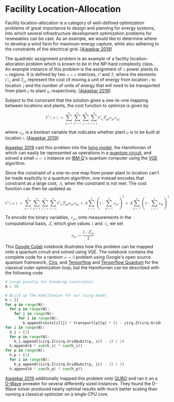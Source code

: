 # Facility Location-Allocation

Facility location-allocation is a category of well-defined optimization problems of great importance to design and planning for energy systems, into which several infrastructure development optimization problems for renewables can be cast. As an example, we would like to determine where to develop a wind farm for maximum energy capture, while also adhering to the constraints of the electrical grid. [[Ajagekar 2019](https://doi.org/10.1016/j.energy.2019.04.186)]

The quadratic assignment problem is an example of a facility location-allocation problem which is known to be in the NP-hard complexity class. An example instance of this problem is the assignment of <math><mi>n</mi></math> power plants to <math><mi>n</mi></math> regions. It is defined by two <math><mi>n</mi><mo>&times;</mo><mi>n</mi></math> matrices, <math><mi>C</mi></math> and <math><mi>T</mi></math>, where the elements <math><msub><mi>C</mi><mrow><mi>i</mi><mi>j</mi></mrow></msub></math> and <math><msub><mi>T</mi><mrow><mi>p</mi><mi>q</mi></mrow></msub></math> represent the cost of moving a unit of energy from location <math><mi>i</mi></math> to location <math><mi>j</mi></math> and the number of units of energy that will need to be transported from plant <math><mi>p</mi></math> to plant <math><mi>q</mi></math>, respectively. [[Ajagekar 2019](https://doi.org/10.1016/j.energy.2019.04.186)]

Subject to the constraint that the solution gives a one-to-one mapping between locations and plants, the cost function to optimize is given by

<math display="block"><mrow><mi>C</mi><mo>(</mo><mi>x</mi><mo>)</mo></mrow><mo>=</mo><munderover><mo>&sum;</mo><mrow><mi>q</mi><mo>=</mo><mn>1</mn></mrow><mi>n</mi></munderover><munderover><mo>&sum;</mo><mrow><mi>p</mi><mo>=</mo><mn>1</mn></mrow><mi>n</mi></munderover><munderover><mo>&sum;</mo><mrow><mi>j</mi><mo>=</mo><mn>1</mn></mrow><mi>n</mi></munderover><munderover><mo>&sum;</mo><mrow><mi>i</mi><mo>=</mo><mn>1</mn></mrow><mi>n</mi></munderover><msub><mi>C</mi><mrow><mi>i</mi><mi>j</mi></mrow></msub><msub><mi>T</mi><mrow><mi>p</mi><mi>q</mi></mrow></msub><msub><mi>x</mi><mrow><mi>p</mi><mi>i</mi></mrow></msub><msub><mi>x</mi><mrow><mi>q</mi><mi>j</mi></mrow></math>

where <math><msub><mi>x</mi><mrow><mi>p</mi><mi>i</mi></mrow></msub></math> is a boolean variable that indicates whether plant <math><mi>p</mi></math> is to be built at location <math><mi>i</mi></math>. [[Ajagekar 2019](https://doi.org/10.1016/j.energy.2019.04.186)]

[Ajagekar 2019](https://doi.org/10.1016/j.energy.2019.04.186) cast this problem into the [Ising model](../../quantum/models/ising.md), the Hamiltonian of which can easily be represented as operations in a [quantum circuit](../../quantum/architectures/circuit.md), and solved a small <math><mi>n</mi><mo>=</mo><mn>4</mn></math> instance on [IBM Q](https://quantum-computing.ibm.com/)'s quantum computer using the [VQE](../../quantum/algorithms/vqe.md) algorithm.

Since the constraint of a one-to-one map from power plant to location can't be made explicitly in a quantum algorithm, one instead encodes that constraint as a large cost, <math><mi>A</mi></math>, when the constraint is not met. The cost function can then be updated as

<math display="block"><mrow><mi>C</mi><mo>(</mo><mi>x</mi><mo>)</mo></mrow><mo>=</mo><munderover><mo>&sum;</mo><mrow><mi>q</mi><mo>=</mo><mn>1</mn></mrow><mi>n</mi></munderover><munderover><mo>&sum;</mo><mrow><mi>p</mi><mo>=</mo><mn>1</mn></mrow><mi>n</mi></munderover><munderover><mo>&sum;</mo><mrow><mi>j</mi><mo>=</mo><mn>1</mn></mrow><mi>n</mi></munderover><munderover><mo>&sum;</mo><mrow><mi>i</mi><mo>=</mo><mn>1</mn></mrow><mi>n</mi></munderover><msub><mi>C</mi><mrow><mi>i</mi><mi>j</mi></mrow></msub><msub><mi>T</mi><mrow><mi>p</mi><mi>q</mi></mrow></msub><msub><mi>x</mi><mrow><mi>p</mi><mi>i</mi></mrow></msub><msub><mi>x</mi><mrow><mi>q</mi><mi>j</mi></mrow></msub><mo>+</mo><mi>A</mi><munderover><mo>&sum;</mo><mrow><mi>i</mi><mo>=</mo><mn>1</mn></mrow><mi>n</mi></munderover><msup><mrow><mo>(</mo><mn>1</mn><mo>-</mo><munderover><mo>&sum;</mo><mrow><mi>p</mi><mo>=</mo><mn>1</mn></mrow><mi>n</mi></munderover><msub><mi>x</mi><mrow><mi>p</mi><mi>i</mi></mrow></msub><mo>)</mo></mrow><mn>2</mn></msup><mo>+</mo><mi>A</mi><munderover><mo>&sum;</mo><mrow><mi>p</mi><mo>=</mo><mn>1</mn></mrow><mi>n</mi></munderover><msup><mrow><mo>(</mo><mn>1</mn><mo>-</mo><munderover><mo>&sum;</mo><mrow><mi>i</mi><mo>=</mo><mn>1</mn></mrow><mi>n</mi></munderover><msub><mi>x</mi><mrow><mi>p</mi><mi>i</mi></mrow></msub><mo>)</mo></mrow><mn>2</mn></msup></math>

To encode the binary variables, <math><msub><mi>x</mi><mrow><mi>p</mi><mi>i</mi></mrow></msub></math>, onto measurements in the computational basis, <math><mi>Z</mi></math>, which give values <math><mn>1</mn></math> and <math><mn>-1</mn></math>, we set

<math display="block"><msub><mi>x</mi><mrow><mi>p</mi><mi>i</mi></mrow></msub><mo>=</mo><mfrac><mrow><mn>1</mn><mo>-</mo><msub><mi>Z</mi><mrow><mi>p</mi><mi>i</mi></mrow></msub></mrow><mn>2</mn></mfrac></math>

This [Google Colab](https://colab.research.google.com/drive/1imY5xEJ9VOmJxiLQTY2vll793MXWxxy8?usp=sharing) notebook illustrates how this problem can be mapped onto a quantum circuit and solved using VQE. The notebook contains the complete code for a random <math><mi>n</mi><mo>=</mo><mn>3</mn></math> problem using Google's open source quantum framework, [Cirq](https://quantumai.google/cirq), and [Tensorflow](https://www.tensorflow.org/) and [Tensorflow Quantum](https://www.tensorflow.org/quantum) for the classical outer optimization loop, but the Hamiltonian can be described with the following code

```python
# Large penalty for breaking constraints
A = 50

# Build up the Hamiltonian for our Ising model
h = []
for q in range(N):
  for p in range(N):
    for j in range(N):
      for i in range(N):
        h.append(costs[i][j] * transport[p][q] * (1 - cirq.Z(cirq.GridQubit(p, i))) / 2 * (1 - cirq.Z(cirq.GridQubit(q, j))) / 2)
for i in range(N):
  h_i = [1]
  for p in range(N):
    h_i.append((cirq.Z(cirq.GridQubit(p, i)) - 1) / 2)
  h.append(A * sum(h_i) * sum(h_i))
for p in range(N):
  h_p = [1]
  for i in range(N):
    h_p.append((cirq.Z(cirq.GridQubit(p, i)) - 1) / 2)
  h.append(A * sum(h_p) * sum(h_p))
```

[Ajagekar 2019](https://doi.org/10.1016/j.energy.2019.04.186) additionally mapped this problem onto [QUBO](../../quantum/models/qubo.md) and ran it on a [D-Wave](https://www.dwavesys.com/) annealer for several differently sized instances. They found the D-Wave solver produced nearly optimal results with much better scaling than running a classical optimizer on a single CPU core.

<script>MathJax.typeset();</script>
